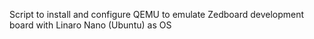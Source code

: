 Script to install and configure QEMU to emulate Zedboard development board with Linaro Nano (Ubuntu) as OS

